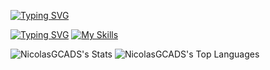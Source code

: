 [![Typing SVG](https://readme-typing-svg.demolab.com?font=Fira+Code&pause=1000&width=435&lines=My+Name+is+Nicolas)](https://git.io/typing-svg)


[![Typing SVG](https://readme-typing-svg.demolab.com?font=Fira+Code&pause=1000&color=F70000&width=435&lines=My+Languages)](https://git.io/typing-svg)
[![My Skills](https://skillicons.dev/icons?i=java,cpp,nodejs,figma,css,dotnet,git,grandle,html,js,maven,nextjs,npm,py,linux,spring,ts,windows&theme=dark)](https://skillicons.dev)

![NicolasGCADS's Stats](https://github-readme-stats.vercel.app/api?username=NicolasGCADS&theme=dracula&show_icons=true&hide_border=true&count_private=true)
![NicolasGCADS's Top Languages](https://github-readme-stats.vercel.app/api/top-langs/?username=NicolasGCADS&theme=dracula&show_icons=true&hide_border=true&layout=compact)

